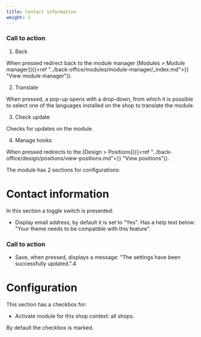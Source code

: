 ```yaml
---
title: Contact information
weight: 1
---
```


### Call to action

1) Back 

When pressed redirect back to the module manager [Modules > Module manager]({{<ref "../back-office/modules/module-manager/_index.md">}} "View module manager")).

2) Translate

When pressed, a pop-up opens with a drop-down, from which it is possible to select one of the languages installed on the shop to translate the module.

3) Check update

Checks for updates on the module.

4) Manage hooks

When pressed redirects to the [Design > Positions]({{<ref "../back-office/design/positions/view-positions.md">}} "View positions")).

The module has 2 sections for configurations:

# Contact information

In this section a toggle switch is presented:

 - Display email address, by default it is set to "Yes". Has a help text below: "Your theme needs to be compatible with this feature".

### Call to action 

 - Save, when pressed, displays a message: "The settings have been successfully updated.".4

# Configuration

This section has a checkbox for:

 - Activate module for this shop context: all shops. 

By default the checkbox is marked.
